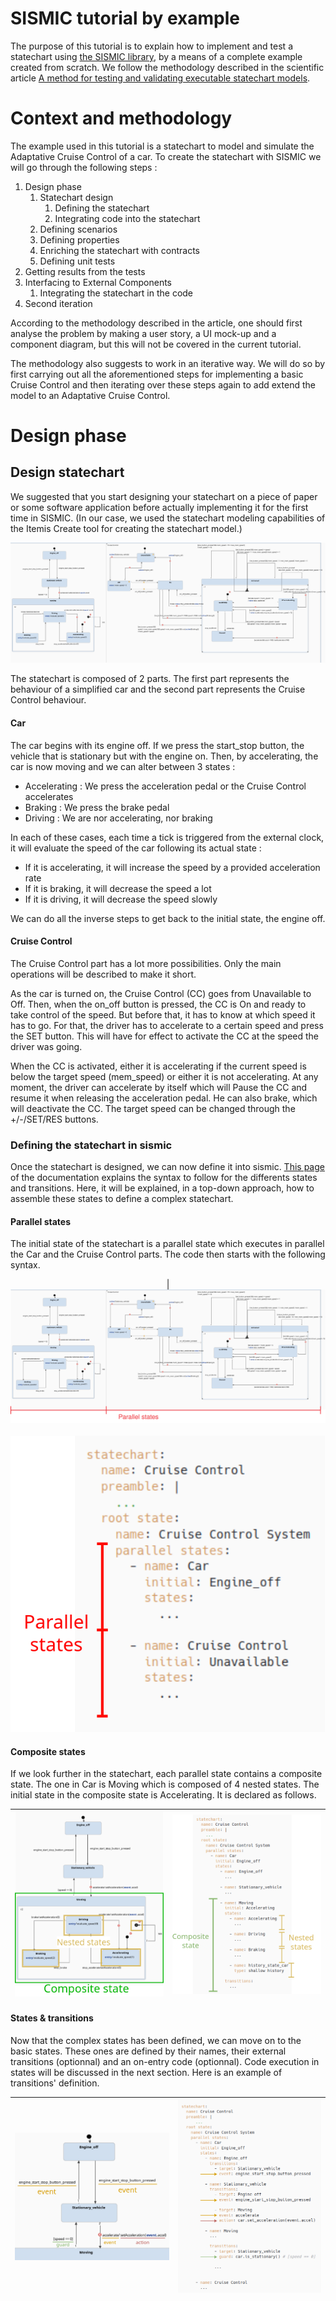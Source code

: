 # SISMIC tutorial by example

The purpose of this tutorial is to explain how to implement and test a statechart using [the SISMIC library](https://github.com/AlexandreDecan/sismic), by a means of a complete example created from scratch. We follow the methodology described in the scientific article [A method for testing and validating executable statechart models](https://doi.org/10.1007/s10270-018-0676-3).

# Context and methodology

The example used in this tutorial is a statechart to model and simulate the Adaptative Cruise Control of a car. To create the statechart with SISMIC we will go through the following steps :

1. Design phase
   1. Statechart design
      1. Defining the statechart
      2. Integrating code into the statechart
   2. Defining scenarios
   3. Defining properties
   4. Enriching the statechart with contracts
   5. Defining unit tests 
2. Getting results from the tests
3. Interfacing to External Components
   1. Integrating the statechart in the code
4. Second iteration

According to the methodology described in the article, one should first analyse the problem by making a user story, a UI mock-up and a component diagram, but this will not be covered in the current tutorial.

The methodology also suggests to work in an iterative way. We will do so by first carrying out all the aforementioned steps for implementing a basic Cruise Control and then iterating over these steps again to add extend the model to an Adaptative Cruise Control.

# Design phase

## Design statechart

We suggested that you start designing your statechart on a piece of paper or some software application before actually implementing it for the first time in SISMIC. (In our case, we used the statechart modeling capabilities of the Itemis Create tool for creating the statechart model.)

<p align="center"> 
   <img src="Cruise_Control/Define_statechart/Statechart.png">
</p>

The statechart is composed of 2 parts. The first part represents the behaviour of a simplified car and the second part represents the Cruise Control behaviour.

#### Car

The car begins with its engine off. If we press the start_stop button, the vehicle that is stationary but with the engine on. Then, by accelerating, the car is now moving and we can alter between 3 states :
- Accelerating : We press the acceleration pedal or the Cruise Control accelerates
- Braking : We press the brake pedal
- Driving : We are nor accelerating, nor braking

In each of these cases, each time a tick is triggered from the external clock, it will evaluate the speed of the car following its actual state :

- If it is accelerating, it will increase the speed by a provided acceleration rate
- If it is braking, it will decrease the speed a lot
- If it is driving, it will decrease the speed slowly

We can do all the inverse steps to get back to the initial state, the engine off.

#### Cruise Control

The Cruise Control part has a lot more possibilities. Only the main operations will be described to make it short.

As the car is turned on, the Cruise Control (CC) goes from Unavailable to Off. Then, when the on_off button is pressed, the CC is On and ready to take control of the speed. But before that, it has to know at which speed it has to go. For that, the driver has to accelerate to a certain speed and press the SET button. This will have for effect to activate the CC at the speed the driver was going.

When the CC is activated, either it is accelerating if the current speed is below the target speed (mem_speed) or either it is not accelerating. At any moment, the driver can accelerate by itself which will Pause the CC and resume it when releasing the acceleration pedal. He can also brake, which will deactivate the CC. The target speed can be changed through the +/-/SET/RES buttons.

### Defining the statechart in sismic

Once the statechart is designed, we can now define it into sismic. [This page](https://sismic.readthedocs.io/en/latest/format.html) of the documentation explains the syntax to follow for the differents states and transitions. Here, it will be explained, in a top-down approach, how to assemble these states to define a complex statechart.

#### Parallel states

The initial state of the statechart is a parallel state which executes in parallel the Car and the Cruise Control parts. The code then starts with the following syntax. 

<p align="center">
| <img src="figures/parallel-states-statechart.png">
<br></br>
<img src="figures/parallel-states-yaml.png">
</p>


#### Composite states

If we look further in the statechart, each parallel state contains a composite state. The one in Car is Moving which is composed of 4 nested states. The initial state in the composite state is Accelerating. It is declared as follows.

| <img src="figures/car-composite-states.png"> | <img src="figures/car-composite-states-yaml.png"> |
|----------------------------------------------|----------------------------------------------------|

#### States & transitions

Now that the complex states has been defined, we can move on to the basic states. These ones are defined by their names, their external transitions (optionnal) and an on-entry code (optionnal). Code execution in states will be discussed in the next section. Here is an example of transitions' definition.

| <img src="figures/transition.png"> | <img src="figures/transitions-yaml.png"> |
|------------------------------------|-------------------------------------------|
